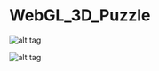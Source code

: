 WebGL_3D_Puzzle
===============

![alt tag](https://raw.github.com/dingxizheng/WebGL_3D_Puzzle/master/screenshots/1.jpg)

![alt tag](https://raw.github.com/dingxizheng/WebGL_3D_Puzzle/master/screenshots/2.jpg)
